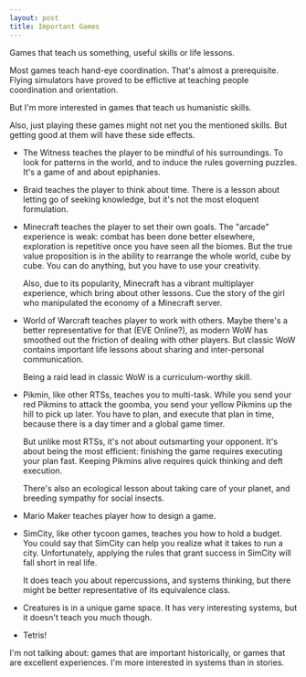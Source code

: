 ```yaml
---
layout: post
title: Important Games
---
```


Games that teach us something, useful skills or life lessons.

Most games teach hand-eye coordination.  That's almost a prerequisite.  Flying
simulators have proved to be effictive at teaching people coordination and
orientation.

But I'm more interested in games that teach us humanistic skills.

Also, just playing these games might not net you the mentioned skills.  But
getting good at them will have these side effects.

- The Witness teaches the player to be mindful of his surroundings.  To look for
  patterns in the world, and to induce the rules governing puzzles.  It's a game
  of and about epiphanies.

- Braid teaches the player to think about time.  There is a lesson about
  letting go of seeking knowledge, but it's not the most eloquent formulation.

- Minecraft teaches the player to set their own goals.  The "arcade" experience
  is weak: combat has been done better elsewhere, exploration is repetitive once
  you have seen all the biomes.  But the true value proposition is in the
  ability to rearrange the whole world, cube by cube.  You can do anything, but
  you have to use your creativity.

  Also, due to its popularity, Minecraft has a vibrant multiplayer experience,
  which bring about other lessons.  Cue the story of the girl who manipulated
  the economy of a Minecraft server.

- World of Warcraft teaches player to work with others.  Maybe there's a better
  representative for that (EVE Online?), as modern WoW has smoothed out the
  friction of dealing with other players.  But classic WoW contains important
  life lessons about sharing and inter-personal communication.

  Being a raid lead in classic WoW is a curriculum-worthy skill.

- Pikmin, like other RTSs, teaches you to multi-task.  While you send your red
  Pikmins to attack the goomba, you send your yellow Pikmins up the hill to pick
  up later.  You have to plan, and execute that plan in time, because there is a
  day timer and a global game timer.

  But unlike most RTSs, it's not about outsmarting your opponent.  It's about
  being the most efficient: finishing the game requires executing your plan
  fast.  Keeping Pikmins alive requires quick thinking and deft execution.

  There's also an ecological lesson about taking care of your planet, and
  breeding sympathy for social insects.

- Mario Maker teaches player how to design a game.

- SimCity, like other tycoon games, teaches you how to hold a budget.  You could
  say that SimCity can help you realize what it takes to run a city.
  Unfortunately, applying the rules that grant success in SimCity will fall
  short in real life.

  It does teach you about repercussions, and systems thinking, but there might
  be better representative of its equivalence class.

- Creatures is in a unique game space.  It has very interesting systems, but it
  doesn't teach you much though.

- Tetris!

I'm not talking about: games that are important historically, or games that are
excellent experiences.  I'm more interested in systems than in stories.
